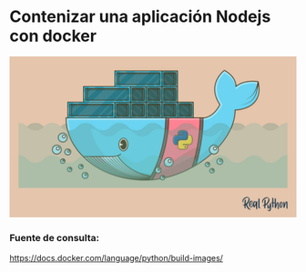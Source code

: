 # Contenizar una aplicación Nodejs con docker

![Python + Docker](/img/Python+Docker.jpg)

### Fuente de consulta:
https://docs.docker.com/language/python/build-images/